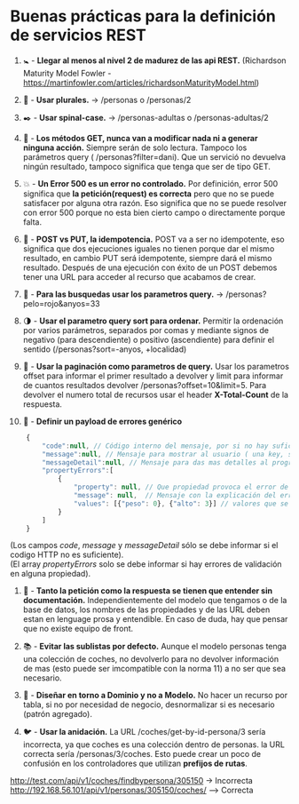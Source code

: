 # Buenas prácticas para la definición de servicios REST

1. :baby_symbol: - **Llegar al menos al nivel 2 de madurez de las api REST.** 
(Richardson Maturity Model Fowler - https://martinfowler.com/articles/richardsonMaturityModel.html)

1. :restroom: - **Usar plurales.** 
-> /personas o /personas/2

1. :black_nib: - **Usar spinal-case.** 
-> /personas-adultas o /personas-adultas/2

1. :anger: - **Los métodos GET, nunca van a modificar nada ni a generar ninguna acción.**
Siempre serán de solo lectura. Tampoco los parámetros query ( /personas?filter=dani). Que un servició no devuelva ningún resultado, tampoco significa que tenga que ser de tipo GET.

1. :boom: - **Un Error 500 es un error no controlado.** 
Por definición, error 500 significa que **la petición(request) es correcta** pero que no se puede satisfacer por alguna otra razón. Eso significa que no se puede resolver con error 500 porque no esta bien cierto campo o directamente porque falta.

1. :muscle: - **POST vs PUT, la idempotencia.** 
POST va a ser no idempotente, eso significa que dos ejecuciones iguales no tienen porque dar el mismo resultado, en cambio PUT será idempotente, siempre dará el mismo resultado. Después de una ejecución con éxito de un POST debemos tener una URL para acceder al recurso que acabamos de crear.

1. :eyes: - **Para las busquedas usar los parametros query.** -> /personas?pelo=rojo&anyos=33

1. :last_quarter_moon: - **Usar el parametro query sort para ordenar.** 
Permitir la ordenación por varios parámetros, separados por comas y mediante signos de negativo (para descendiente) o positivo (ascendiente) para definir el sentido (/personas?sort=-anyos, +localidad)

1. :page_facing_up: - **Usar la paginación como parametros de query.** 
Usar los parametros offset para informar el primer resultado a devolver y limit para informar de cuantos resultados devolver /personas?offset=10&limit=5. Para devolver el numero total de recursos usar el header **X-Total-Count** de la respuesta.

1. :bug: - **Definir un payload de errores genérico**
```Javascript
    {
        "code":null, // Código interno del mensaje, por si no hay suficiente con el codigo de respuesta HTTP
        "message":null, // Mensaje para mostrar al usuario ( una key, si hay i18n )
        "messageDetail":null, // Mensaje para das mas detalles al programador, no se va a mostrar
        "propertyErrors":[
            {
                "property": null, // Que propiedad provoca el error de validación
                "message": null,  // Mensaje con la explicación del error para la propiedad en concreto
                "values": [{"peso": 0}, {"alto": 3}] // valores que se van a interpolar dentro del mensaje ( por ejemplo "el valor de peso debe ser superior a 0 Kg")
            }
        ]
    }
```
(Los campos *code*, *message* y *messageDetail* sólo se debe informar si el codigo HTTP no es suficiente).  
(El array *propertyErrors* solo se debe informar si hay errores de validación en alguna propiedad).

1. :closed_book: - **Tanto la petición como la respuesta se tienen que entender sin documentación.** 
Independientemente del modelo que tengamos o de la base de datos, los nombres de las propiedades y de las URL deben estan en lenguage prosa y entendible. En caso de duda, hay que pensar que no existe equipo de front.

1. :books:	- **Evitar las sublistas por defecto.** Aunque el modelo personas tenga una colección de coches, no devolverlo para no devolver información de mas (esto puede ser imcompatible con la norma 11) a no ser que sea necesario.

1. :gem: - **Diseñar en torno a Dominio y no a Modelo.** 
No hacer un recurso por tabla, si no por necesidad de negocio, desnormalizar si es necesario (patrón agregado).

1. :bird:	- **Usar la anidación.** 
La URL /coches/get-by-id-persona/3 sería incorrecta, ya que coches es una colección dentro de personas. la URL correcta sería /personas/3/coches.
Esto puede crear un poco de confusión en los controladores que utilizan **prefijos de rutas**.


http://test.com/api/v1/coches/findbypersona/305150 -> Incorrecta  
http://192.168.56.101/api/v1/personas/305150/coches/ --> Correcta